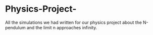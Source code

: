 # Physics-Project-
All the simulations we had written for our physics project about the N-pendulum and the limit n approaches infinity. 
